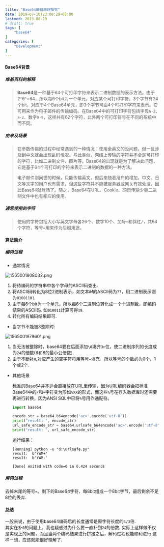 ```yaml
---
title: "Base64编码原理探究"
date: 2019-07-10T23:00:29+08:00
lastmod: 2019-08-19
# draft: true
tags: [
    "base64"
]
categories: [
    "Development"
]
---
```


#### Base64背景

##### 维基百科的解释

> **Base64**是一种基于64个可打印字符来表示二进制数据的表示方法。由于2^6^=64，所以每6个bit为一个单元，对应某个可打印字符。3个字节有24个bit，对应于4个Base64单元，即3个字节可由4个可打印字符来表示。它可用来作为电子邮件的传输编码。在Base64中的可打印字符包括字母`A-Z`、`a-z`、数字`0-9`，这样共有62个字符，此外两个可打印符号在不同的系统中而不同。

##### 由来及场景

> 在参数传输的过程中经常遇到的一种情况：使用全英文的没问题，但一旦涉及到中文就会出现乱码情况。与此类似，网络上传输的字符并不全是可打印的字符，比如二进制文件、图片等。Base64的出现就是为了解决此问题，它是基于64个可打印的字符来表示二进制的数据的一种方法。
>
> 电子邮件刚问世的时候，只能传输英文，但后来随着用户的增加，中文、日文等文字的用户也有需求，但这些字符并不能被服务器或网关有效处理，因此Base64就登场了。随之，Base64在URL、Cookie、网页传输少量二进制文件中也有相应的使用。

##### 通常使用的字符

> 使用的字符包括大小写英文字母各26个、数字10个、加号`+`和斜杠`/`，共64个字符，等号`=`用来作为后缀用途。

#### 算法简介

##### 编码过程

- 通常情况

![1565001808032.png](https://i.loli.net/2019/08/19/wAI6OgLye95bpvM.png)

1. 将待编码的字符串中各个字母的ASCII码查出.
2. 将ASCII码转化为8位2进制表示，如文本*M*的ASCII码为`77`，用二进制表示则为`01001101`.
3. 由于每6个bit为一个单元，所以每6个二进制位转化成一个十进制数，即编码结果的ASCII码. 如`010011`计算可得`19`.
4. 转化所有编码结果即可.

- 当字节不能被3整除时:

![1565001979601.png](https://i.loli.net/2019/08/19/NVT13aJqrZpcfzy.png)

1. 当无法被整除时，base64要在后面添加`\0`凑齐`3n`位，使二进制序列的长度成为`24`的倍数(6和8的最小公倍数).
2. 由于不断补`0`,对应产生的空字符将用等号`=`填充，所以等号的个数必为0个，1个或2个.

- 其他场景

  标准的Base64并不适合直接放在URL里传输，因为URL编码器会把标准Base64中的`/`和`+`字符变为形如`%XX`的形式，而这些`%`号在存入数据库时还需要再进行转换，因为ANSI SQL中已将`%`号用作通配符。

  ```python
  import base64
  
  encode_str = base64.b64encode('ac>'.encode('utf-8'))
  print("result: ", encode_str)
  url_safe_encode_str = base64.urlsafe_b64encode('ac>'.encode('utf-8'))
  print("result: ", url_safe_encode_str)
  ```

  运行结果：

  ```shell
  [Running] python -u "d:\urlsafe.py"
  result:  b'YWM+'
  result:  b'YWM-'
  
  [Done] exited with code=0 in 0.424 seconds
  ```

##### 解码过程

去掉末尾的等号`=`。剩下的Base64字符，每8bit组成一个8bit字节，最后剩余不足8位的丢弃.

#### 总结

一般来说，由于使用base64编码后的长度通常是原字符长度的`4/3`倍.
<br>其实在补`0`的问题上，我也疑惑过为什么要一直补到`24`的倍数. 实际上这样做不仅是实现上的问题，而且当两个编码结果进行拼接之后，解码过程也能顺利进行.这样一想，应该就能很好理解了.
